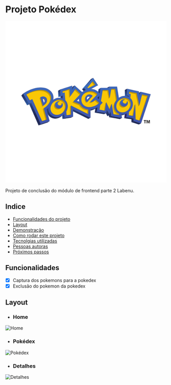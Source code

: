 # Projeto Pokédex

![Logo](./src/assets/readme/pokemon-logo-0.svg)

Projeto de conclusão do módulo de frontend parte 2 Labenu.

## Indice

- <a href="#funcionalidades">Funcionalidades do projeto</a>
- <a href="#layout">Layout</a>
- <a href="#demonstracao">Demonstração</a>
- <a href="como-rodar">Como rodar este projeto</a>
- <a href="#tecnologias">Tecnolgias utilizadas</a>
- <a href="pessoas-autoras">Pessoas autoras</a>
- <a href="proximos-passos">Próximos passos</a>

## Funcionalidades
- [x] Captura dos pokemons para a pokedex
- [x] Exclusão do pokemon da pokedex

## Layout
- ### Home
![Home](./src/assets/readme/home_clip%20-%20Made%20with%20Clipchamp.gif)

- ### Pokédex
![Pokédex](./src/assets/readme/Pokedex%20-%20Made%20with%20Clipchamp.gif)

- ### Detalhes
![Detalhes](./src/assets/readme/Detalhes%20-%20Made%20with%20Clipchamp.gif)